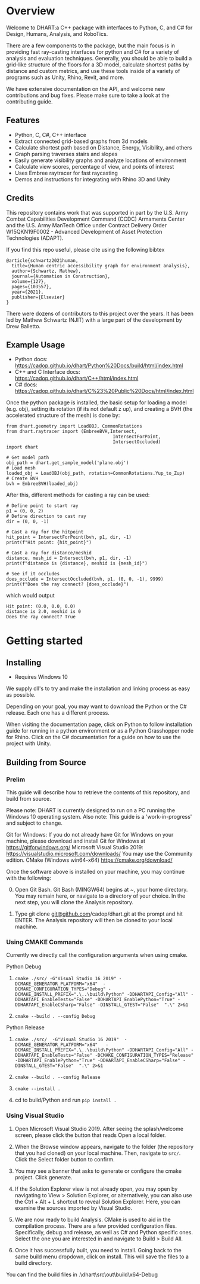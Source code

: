 
# Overview

Welcome to DHART:a C++ package with interfaces to Python, C, and C# for  Design, Humans, Analysis, and RoboTics.

There are a few components to the package, but the main focus is in providing fast ray-casting interfaces for python and C# for a variety of analysis and evaluation techniques.  Generally, you should be able to build a grid-like structure of the floors for a 3D model, calculate shortest paths by distance and custom metrics, and use these tools inside of a variety of programs such as Unity, Rhino, Revit, and more. 

We have extensive documentation on the API, and welcome new contributions and bug fixes. Please make sure to take a look at the contributing guide.  

Features
--------

- Python, C, C#, C++ interface
- Extract connected grid-based graphs from 3d models
- Calculate shortest path based on Distance, Energy, Visibility, and others
- Graph parsing traverses stairs and slopes
- Easily generate visibility graphs and analyze locations of environment
- Calculate view scores, percentage of view, and points of interest
- Uses Embree raytracer for fast raycasting
- Demos and instructions for integrating with Rhino 3D and Unity


Credits
-------


This repository contains work that was supported in part by the U.S.
Army Combat Capabilities Development Command (CCDC) Armaments
Center and the U.S. Army ManTech Office under Contract Delivery
Order W15QKN19F0002 - Advanced Development of Asset Protection
Technologies (ADAPT).

If you find this repo useful, please cite using the following bibtex
```
@article{schwartz2021human,
  title={Human centric accessibility graph for environment analysis},
  author={Schwartz, Mathew},
  journal={Automation in Construction},
  volume={127},
  pages={103557},
  year={2021},
  publisher={Elsevier}
}
```

There were dozens of contributors to this project over the years.  It has been led by Mathew Schwartz (NJIT) with a large part of the development by Drew Balletto. 


Example Usage
-------------

- Python docs: https://cadop.github.io/dhart/Python%20Docs/build/html/index.html
- C++ and C Interface docs: https://cadop.github.io/dhart/C++/html/index.html
- C# docs: https://cadop.github.io/dhart/C%23%20Public%20Docs/html/index.html

Once the python package is installed, the basic setup for loading a model (e.g. obj), setting its rotation (if its not default z up), and creating a BVH (the accelerated structure of the mesh) is done by:

```
from dhart.geometry import LoadOBJ, CommonRotations
from dhart.raytracer import (EmbreeBVH,Intersect,
                                        IntersectForPoint,
                                        IntersectOccluded)
import dhart

# Get model path
obj_path = dhart.get_sample_model('plane.obj')
# Load mesh
loaded_obj = LoadOBJ(obj_path, rotation=CommonRotations.Yup_to_Zup)
# Create BVH
bvh = EmbreeBVH(loaded_obj)
```

After this, different methods for casting a ray can be used:

```
# Define point to start ray
p1 = (0, 0, 2)
# Define direction to cast ray
dir = (0, 0, -1)

# Cast a ray for the hitpoint
hit_point = IntersectForPoint(bvh, p1, dir, -1)
print(f"Hit point: {hit_point}")

# Cast a ray for distance/meshid
distance, mesh_id = Intersect(bvh, p1, dir, -1)
print(f"distance is {distance}, meshid is {mesh_id}")

# See if it occludes
does_occlude = IntersectOccluded(bvh, p1, (0, 0, -1), 9999)
print(f"Does the ray connect? {does_occlude}")
```

which would output

```
Hit point: (0.0, 0.0, 0.0)
distance is 2.0, meshid is 0
Does the ray connect? True
```

Getting started
===============


Installing
----------

- Requires Windows 10


We supply dll's to try and make the installation and linking process as easy as possible. 

Depending on your goal, you may want to download the Python or the C# release. Each one has a different process. 

When visiting the documentation page, click on Python to follow installation guide for running in a python environment or as a Python Grasshopper node for Rhino.  Click on the C# documentation for a guide on how to use the project with Unity. 


Building from Source
--------------------

### Prelim

This guide will describe how to retrieve the contents of this repository,
and build from source.

Please note: DHART is currently designed to run on a PC running the Windows 10
operating system.
Also note: This guide is a 'work-in-progress' and subject to change.

Git for Windows:
If you do not already have Git for Windows on your machine,
please download and install Git for Windows at https://gitforwindows.org/
Microsoft Visual Studio 2019:
https://visualstudio.microsoft.com/downloads/
You may use the Community edition.
CMake (Windows win64-x64)
https://cmake.org/download/


Once the software above is installed on your machine,
you may continue with the following:

0. Open Git Bash.
Git Bash (MINGW64) begins at ~, your home directory.
You may remain here, or navigate to a directory of your choice.
In the next step, you will clone the Analysis repository.

1. Type git clone git@github.com/cadop/dhart.git at the prompt
and hit ENTER. The Analysis repository will then be cloned to your local machine.


### Using CMAKE Commands

Currently we directly call the configuration arguments when using cmake. 

Python Debug

1. `cmake ./src/ -G"Visual Studio 16 2019" -DCMAKE_GENERATOR_PLATFORM="x64"  -DCMAKE_CONFIGURATION_TYPES="Debug" -DCMAKE_INSTALL_PREFIX=".\..\build\Python" -DDHARTAPI_Config="All" -DDHARTAPI_EnableTests="False" -DDHARTAPI_EnablePython="True" -DDHARTAPI_EnableCSharp="False" -DINSTALL_GTEST="False"  ".\" 2>&1` 

1. `cmake --build . --config Debug`

Python Release

1. `cmake ./src/  -G"Visual Studio 16 2019"  -DCMAKE_GENERATOR_PLATFORM="x64"   -DCMAKE_INSTALL_PREFIX=".\..\build\Python" -DDHARTAPI_Config="All" -DDHARTAPI_EnableTests="False" -DCMAKE_CONFIGURATION_TYPES="Release" -DDHARTAPI_EnablePython="True" -DDHARTAPI_EnableCSharp="False" -DINSTALL_GTEST="False"  ".\" 2>&1`

1. `cmake --build . --config Release`

1. `cmake --install .`

1. cd to build/Python and run `pip install .`

### Using Visual Studio



1. Open Microsoft Visual Studio 2019. After seeing the splash/welcome screen, please click the button that reads Open a local folder.


1. When the Browse window appears, navigate to the folder
(the repository that you had cloned) on your local machine.
Then, navigate to `src/`. Click the Select folder button to confirm.

1. You may see a banner that asks to generate or configure the cmake project.  Click generate. 

1. If the Solution Explorer view is not already open, you may open by
navigating to View > Solution Explorer, or alternatively, you can also use the Ctrl + Alt + L shortcut to reveal Solution Explorer. Here, you can examine the sources imported by Visual Studio.

1. We are now ready to build Analysis.
CMake is used to aid in the compilation process.
There are a few provided configuration files. Specifically, debug and release, as well as C# and Python specific ones.  Select the one you are interested in and navigate to Build > Build All. 

1. Once it has successfully built, you need to install.  Going back to the same build menu dropdown, click on install.  This will save the files to a build directory. 


You can find the build files in .\dhart\src\out\build\x64-Debug
